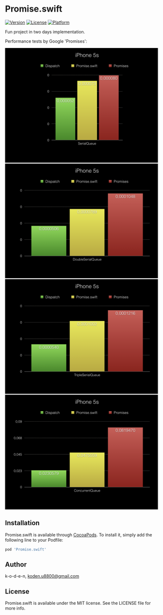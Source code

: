 # Promise.swift

<!--[![CI Status](http://img.shields.io/travis/k-o-d-e-n/Promise.swift.svg?style=flat)](https://travis-ci.org/k-o-d-e-n/Promise.swift)-->
[![Version](https://img.shields.io/cocoapods/v/Promise.swift.svg?style=flat)](http://cocoapods.org/pods/Promise.swift)
[![License](https://img.shields.io/cocoapods/l/Promise.swift.svg?style=flat)](http://cocoapods.org/pods/Promise.swift)
[![Platform](https://img.shields.io/cocoapods/p/Promise.swift.svg?style=flat)](http://cocoapods.org/pods/Promise.swift)

Fun project in two days implementation.

Performance tests by Google 'Promises':

<p align="center">
    <img src="Resources/chart1.png">
    <img src="Resources/chart2.png">
    <img src="Resources/chart3.png">
    <img src="Resources/chart4.png">
</p>


## Installation

Promise.swift is available through [CocoaPods](http://cocoapods.org). To install
it, simply add the following line to your Podfile:

```ruby
pod 'Promise.swift'
```

## Author

k-o-d-e-n, koden.u8800@gmail.com

## License

Promise.swift is available under the MIT license. See the LICENSE file for more info.
